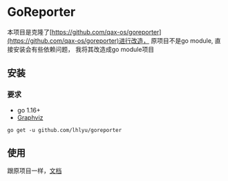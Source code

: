 # GoReporter

本项目是克隆了[https://github.com/qax-os/goreporter](https://github.com/qax-os/goreporter)进行改造，
原项目不是go module, 直接安装会有些依赖问题，
我将其改造成go module项目

## 安装

### 要求

- go 1.16+
- [Graphviz](http://www.graphviz.org/download/)

`go get -u github.com/lhlyu/goreporter`

## 使用

跟原项目一样，[文档](https://github.com/qax-os/goreporter#run-it)
